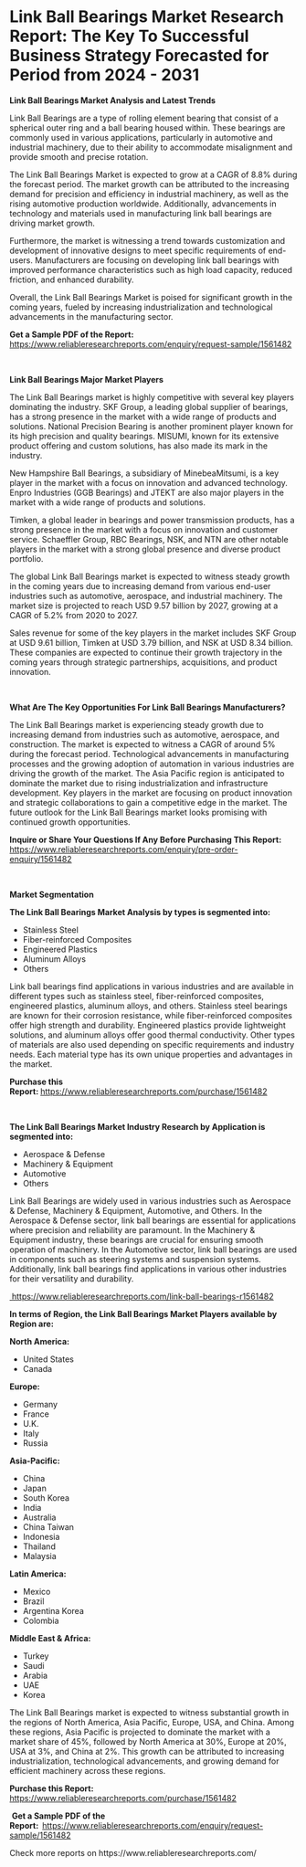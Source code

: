 <p><h1>Link Ball Bearings Market Research Report: The Key To Successful Business Strategy Forecasted for Period from 2024 - 2031</h1></p><p><strong>Link Ball Bearings Market Analysis and Latest Trends</strong></p>
<p><p>Link Ball Bearings are a type of rolling element bearing that consist of a spherical outer ring and a ball bearing housed within. These bearings are commonly used in various applications, particularly in automotive and industrial machinery, due to their ability to accommodate misalignment and provide smooth and precise rotation.</p><p>The Link Ball Bearings Market is expected to grow at a CAGR of 8.8% during the forecast period. The market growth can be attributed to the increasing demand for precision and efficiency in industrial machinery, as well as the rising automotive production worldwide. Additionally, advancements in technology and materials used in manufacturing link ball bearings are driving market growth.</p><p>Furthermore, the market is witnessing a trend towards customization and development of innovative designs to meet specific requirements of end-users. Manufacturers are focusing on developing link ball bearings with improved performance characteristics such as high load capacity, reduced friction, and enhanced durability.</p><p>Overall, the Link Ball Bearings Market is poised for significant growth in the coming years, fueled by increasing industrialization and technological advancements in the manufacturing sector.</p></p>
<p><strong>Get a Sample PDF of the Report:&nbsp;</strong> <a href="https://www.reliableresearchreports.com/enquiry/request-sample/1561482">https://www.reliableresearchreports.com/enquiry/request-sample/1561482</a></p>
<p>&nbsp;</p>
<p><strong>Link Ball Bearings Major Market Players</strong></p>
<p><p>The Link Ball Bearings market is highly competitive with several key players dominating the industry. SKF Group, a leading global supplier of bearings, has a strong presence in the market with a wide range of products and solutions. National Precision Bearing is another prominent player known for its high precision and quality bearings. MISUMI, known for its extensive product offering and custom solutions, has also made its mark in the industry.</p><p>New Hampshire Ball Bearings, a subsidiary of MinebeaMitsumi, is a key player in the market with a focus on innovation and advanced technology. Enpro Industries (GGB Bearings) and JTEKT are also major players in the market with a wide range of products and solutions.</p><p>Timken, a global leader in bearings and power transmission products, has a strong presence in the market with a focus on innovation and customer service. Schaeffler Group, RBC Bearings, NSK, and NTN are other notable players in the market with a strong global presence and diverse product portfolio.</p><p>The global Link Ball Bearings market is expected to witness steady growth in the coming years due to increasing demand from various end-user industries such as automotive, aerospace, and industrial machinery. The market size is projected to reach USD 9.57 billion by 2027, growing at a CAGR of 5.2% from 2020 to 2027.</p><p>Sales revenue for some of the key players in the market includes SKF Group at USD 9.61 billion, Timken at USD 3.79 billion, and NSK at USD 8.34 billion. These companies are expected to continue their growth trajectory in the coming years through strategic partnerships, acquisitions, and product innovation.</p></p>
<p>&nbsp;</p>
<p><strong>What Are The Key Opportunities For Link Ball Bearings Manufacturers?</strong></p>
<p><p>The Link Ball Bearings market is experiencing steady growth due to increasing demand from industries such as automotive, aerospace, and construction. The market is expected to witness a CAGR of around 5% during the forecast period. Technological advancements in manufacturing processes and the growing adoption of automation in various industries are driving the growth of the market. The Asia Pacific region is anticipated to dominate the market due to rising industrialization and infrastructure development. Key players in the market are focusing on product innovation and strategic collaborations to gain a competitive edge in the market. The future outlook for the Link Ball Bearings market looks promising with continued growth opportunities.</p></p>
<p><strong>Inquire or Share Your Questions If Any Before Purchasing This Report:</strong> <a href="https://www.reliableresearchreports.com/enquiry/pre-order-enquiry/1561482">https://www.reliableresearchreports.com/enquiry/pre-order-enquiry/1561482</a></p>
<p>&nbsp;</p>
<p><strong>Market Segmentation</strong></p>
<p><strong>The Link Ball Bearings Market Analysis by types is segmented into:</strong></p>
<p><ul><li>Stainless Steel</li><li>Fiber-reinforced Composites</li><li>Engineered Plastics</li><li>Aluminum Alloys</li><li>Others</li></ul></p>
<p><p>Link ball bearings find applications in various industries and are available in different types such as stainless steel, fiber-reinforced composites, engineered plastics, aluminum alloys, and others. Stainless steel bearings are known for their corrosion resistance, while fiber-reinforced composites offer high strength and durability. Engineered plastics provide lightweight solutions, and aluminum alloys offer good thermal conductivity. Other types of materials are also used depending on specific requirements and industry needs. Each material type has its own unique properties and advantages in the market.</p></p>
<p><strong>Purchase this Report:&nbsp;</strong><a href="https://www.reliableresearchreports.com/purchase/1561482">https://www.reliableresearchreports.com/purchase/1561482</a></p>
<p>&nbsp;</p>
<p><strong>The Link Ball Bearings Market Industry Research by Application is segmented into:</strong></p>
<p><ul><li>Aerospace & Defense</li><li>Machinery & Equipment</li><li>Automotive</li><li>Others</li></ul></p>
<p><p>Link Ball Bearings are widely used in various industries such as Aerospace & Defense, Machinery & Equipment, Automotive, and Others. In the Aerospace & Defense sector, link ball bearings are essential for applications where precision and reliability are paramount. In the Machinery & Equipment industry, these bearings are crucial for ensuring smooth operation of machinery. In the Automotive sector, link ball bearings are used in components such as steering systems and suspension systems. Additionally, link ball bearings find applications in various other industries for their versatility and durability.</p></p>
<p><a href="https://www.reliableresearchreports.com/link-ball-bearings-r1561482">&nbsp;https://www.reliableresearchreports.com/link-ball-bearings-r1561482</a></p>
<p><strong>In terms of Region, the Link Ball Bearings Market Players available by Region are:</strong></p>
<p>
    <p> <strong> North America: </strong>
        <ul>
            <li>United States</li>
            <li>Canada</li>
        </ul>
        </p> 
    <p> <strong> Europe: </strong>
        <ul>
            <li>Germany</li>
            <li>France</li>
            <li>U.K.</li>
            <li>Italy</li>
            <li>Russia</li>
        </ul>
        </p> 
    <p> <strong> Asia-Pacific: </strong>
        <ul>
            <li>China</li>
            <li>Japan</li>
            <li>South Korea</li>
            <li>India</li>
            <li>Australia</li>
            <li>China Taiwan</li>
            <li>Indonesia</li>
            <li>Thailand</li>
            <li>Malaysia</li>
        </ul>
        </p> 
    <p> <strong> Latin America: </strong>
        <ul>
            <li>Mexico</li>
            <li>Brazil</li>
            <li>Argentina Korea</li>
            <li>Colombia</li>
        </ul>
        </p> 
    <p> <strong> Middle East & Africa: </strong>
        <ul>
            <li>Turkey</li>
            <li>Saudi</li>
            <li>Arabia</li>
            <li>UAE</li>
            <li>Korea</li>
        </ul>
    </p>
    </p>
<p><p>The Link Ball Bearings market is expected to witness substantial growth in the regions of North America, Asia Pacific, Europe, USA, and China. Among these regions, Asia Pacific is projected to dominate the market with a market share of 45%, followed by North America at 30%, Europe at 20%, USA at 3%, and China at 2%. This growth can be attributed to increasing industrialization, technological advancements, and growing demand for efficient machinery across these regions.</p></p>
<p><strong>Purchase this Report: </strong><a href="https://www.reliableresearchreports.com/purchase/1561482">https://www.reliableresearchreports.com/purchase/1561482</a></p>
<p>&nbsp;<strong>Get a Sample PDF of the Report:&nbsp;&nbsp;</strong><a href="https://www.reliableresearchreports.com/enquiry/request-sample/1561482">https://www.reliableresearchreports.com/enquiry/request-sample/1561482</a></p>
<p><strong></strong></p>
<p>Check more reports on https://www.reliableresearchreports.com/</p>